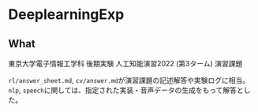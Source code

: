 # DeeplearningExp

## What
東京大学電子情報工学科 後期実験 人工知能演習2022 (第3ターム) 演習課題

`rl/answer_sheet.md`, `cv/answer.md`が演習課題の記述解答や実験ログに相当。
`nlp`, `speech`に関しては、指定された実装・音声データの生成をもって解答とした。